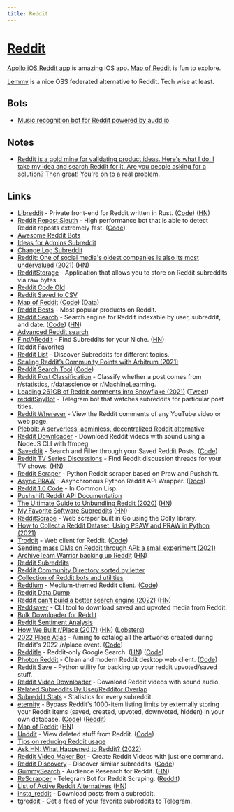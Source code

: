 ```yaml
---
title: Reddit
---
```


# [Reddit](https://www.reddit.com/)

[Apollo iOS Reddit app](https://apolloapp.io/) is amazing iOS app. [Map of Reddit](https://anvaka.github.io/map-of-reddit/) is fun to explore.

[Lemmy](https://github.com/LemmyNet/lemmy) is a nice OSS federated alternative to Reddit. Tech wise at least.

## Bots

- [Music recognition bot for Reddit powered by audd.io](https://github.com/AudDMusic/RedditBot)

## Notes

- [Reddit is a gold mine for validating product ideas. Here's what I do: I take my idea and search Reddit for it. Are you people asking for a solution? Then great! You're on to a real problem.](https://twitter.com/mronge/status/1473790462053945345)

## Links

- [Libreddit](https://libredd.it/) - Private front-end for Reddit written in Rust. ([Code](https://github.com/spikecodes/libreddit)) ([HN](https://news.ycombinator.com/item?id=28451882))
- [Reddit Repost Sleuth](https://repostsleuth.com/search) - High performance bot that is able to detect Reddit reposts extremely fast. ([Code](https://github.com/barrycarey/RedditRepostSleuth))
- [Awesome Reddit Bots](https://github.com/huckingfoes/awesome-reddit-bots)
- [Ideas for Admins Subreddit](https://www.reddit.com/r/ideasfortheadmins/)
- [Change Log Subreddit](https://www.reddit.com/r/changelog/)
- [Reddit: One of social media's oldest companies is also its most undervalued (2021)](https://latecheckout.substack.com/p/reddit-organized-lightning) ([HN](https://news.ycombinator.com/item?id=26215604))
- [RedditStorage](https://github.com/rossem/RedditStorage) - Application that allows you to store on Reddit subreddits via raw bytes.
- [Reddit Code Old](https://github.com/reddit-archive/reddit)
- [Reddit Saved to CSV](https://github.com/AlkTheOrg/reddit-saved-to-csv)
- [Map of Reddit](https://anvaka.github.io/map-of-reddit/) ([Code](https://github.com/anvaka/map-of-reddit)) ([Data](https://github.com/anvaka/map-of-reddit-data))
- [Reddit Bests](https://redditbests.com/) - Most popular products on Reddit.
- [Reddit Search](https://camas.github.io/reddit-search/) - Search engine for Reddit indexable by user, subreddit, and date. ([Code](https://github.com/camas/reddit-search/)) ([HN](https://news.ycombinator.com/item?id=26867693))
- [Advanced Reddit search](https://redditsearch.io/)
- [FindAReddit](https://www.findareddit.com/) - Find Subreddits for your Niche. ([HN](https://news.ycombinator.com/item?id=27293902))
- [Reddit Favorites](https://redditfavorites.com/)
- [Reddit List](https://redditlist.io/) - Discover Subreddits for different topics.
- [Scaling Reddit’s Community Points with Arbitrum (2021)](https://www.reddit.com/r/ethereum/comments/opi5rg/scaling_reddits_community_points_with_arbitrum/)
- [Reddit Search Tool](https://redditsearchtool.com/) ([Code](https://github.com/HenryBalassiano/reddit-search-tool))
- [Reddit Post Classification](https://github.com/kingyiusuen/reddit-post-classification) - Classify whether a post comes from r/statistics, r/datascience or r/MachineLearning.
- [Loading 261GB of Reddit comments into Snowflake (2021)](https://hoffa.medium.com/loading-reddit-comments-into-snowflake-44b9f2072a84) ([Tweet](https://twitter.com/felipehoffa/status/1425507188995366914))
- [redditSpyBot](https://github.com/Cabbache/redditSpyBot) - Telegram bot that watches subreddits for particular post titles.
- [Reddit Wherever](https://github.com/z0ccc/Reddit-Wherever) - View the Reddit comments of any YouTube video or web page.
- [Plebbit: A serverless, adminless, decentralized Reddit alternative](https://github.com/plebbit/whitepaper/discussions/2)
- [Reddit Downloader](https://github.com/Pauloo27/reddit) - Download Reddit videos with sound using a NodeJS CLI with ffmpeg.
- [Saveddit](https://saveddit4reddit.herokuapp.com/) - Search and Filter through your Saved Reddit Posts. ([Code](https://github.com/ahmed-zubair-1998/Saveddit))
- [Reddit TV Series Discussions](https://www.redditdiscuss.com/) - Find Reddit discussion threads for your TV shows. ([HN](https://news.ycombinator.com/item?id=28665718))
- [Reddit Scraper](https://github.com/basaldella/reddit-scraper) - Python Reddit scraper based on Praw and Pushshift.
- [Async PRAW](https://github.com/praw-dev/asyncpraw) - Asynchronous Python Reddit API Wrapper. ([Docs](https://asyncpraw.readthedocs.io/en/stable/))
- [Reddit 1.0 Code](https://github.com/reddit-archive/reddit1.0) - In Common Lisp.
- [Pushshift Reddit API Documentation](https://github.com/pushshift/api)
- [The Ultimate Guide to Unbundling Reddit (2020)](https://latecheckout.substack.com/p/the-ultimate-guide-to-unbundling) ([HN](https://news.ycombinator.com/item?id=29420100))
- [My Favorite Software Subreddits](https://notes.eatonphil.com/high-quality-subreddits-you-should-be-following.html) ([HN](https://news.ycombinator.com/item?id=29450583))
- [RedditScrape](https://github.com/adgray09/RedditScrape) - Web scraper built in Go using the Colly library.
- [How to Collect a Reddit Dataset. Using PSAW and PRAW in Python (2021)](https://towardsdatascience.com/how-to-collect-a-reddit-dataset-c369de539114)
- [Troddit](https://www.troddit.com/) - Web client for Reddit. ([Code](https://github.com/burhan-syed/troddit))
- [Sending mass DMs on Reddit through API: a small experiment (2021)](https://www.trickster.dev/post/sending-mass-dms-on-reddit-through-api/)
- [ArchiveTeam Warrior backing up Reddit](https://tracker.archiveteam.org/reddit/) ([HN](https://news.ycombinator.com/item?id=29584622))
- [Reddit Subreddits](https://www.reddit.com/subreddits/)
- [Reddit Community Directory sorted by letter](https://www.reddit.com/subreddits/a-1/)
- [Collection of Reddit bots and utilities](https://github.com/voussoir/reddit)
- [Reddium](https://reddium.vercel.app/) - Medium-themed Reddit client. ([Code](https://github.com/eightants/reddium))
- [Reddit Data Dump](http://files.pushshift.io/reddit/)
- [Reddit can't build a better search engine (2022)](https://ruky.me/2022/02/17/reddit-can-build-a-better-search-engine/) ([HN](https://news.ycombinator.com/item?id=30369402))
- [Reddsaver](https://github.com/manojkarthick/reddsaver) - CLI tool to download saved and upvoted media from Reddit.
- [Bulk Downloader for Reddit](https://github.com/aliparlakci/bulk-downloader-for-reddit)
- [Reddit Sentiment Analysis](https://github.com/zeyad-mansour/reddit-sentiment-analysis)
- [How We Built r/Place (2017)](https://www.redditinc.com/blog/how-we-built-rplace/) ([HN](https://news.ycombinator.com/item?id=30918440)) ([Lobsters](https://lobste.rs/s/tial7p/how_we_built_r_place_2017))
- [2022 Place Atlas](https://place-atlas.stefanocoding.me/) - Aiming to catalog all the artworks created during Reddit's 2022 /r/place event. ([Code](https://github.com/Codixer/place-atlas))
- [Redditle](https://redditle.com/) - Reddit-only Google Search. ([HN](https://news.ycombinator.com/item?id=30946792)) ([Code](https://github.com/greentfrapp/redditle))
- [Photon Reddit](https://photon-reddit.com/) - Clean and modern Reddit desktop web client. ([Code](https://github.com/ArthurHeitmann/photon-reddit))
- [Reddit Save](https://github.com/samirelanduk/reddit-save) - Python utility for backing up your reddit upvoted/saved stuff.
- [Reddit Video Downloader](https://redditsave.com/) - Download Reddit videos with sound audio.
- [Related Subreddits By User/Redditor Overlap](https://subredditstats.com/subreddit-user-overlaps)
- [Subreddit Stats](https://subredditstats.com/) - Statistics for every subreddit.
- [eternity](https://eternity.portals.sh/) - Bypass Reddit's 1000-item listing limits by externally storing your Reddit items (saved, created, upvoted, downvoted, hidden) in your own database. ([Code](https://github.com/jc9108/eternity)) ([Reddit](https://www.reddit.com/r/selfhosted/comments/ulwz3v/save_your_reddit_data_saves_etc/))
- [Map of Reddit](https://anvaka.github.io/map-of-reddit/) ([HN](https://news.ycombinator.com/item?id=31357314))
- [Unddit](https://www.unddit.com/) - View deleted stuff from Reddit. ([Code](https://github.com/gurnec/removeddit))
- [Tips on reducing Reddit usage](https://hanki.dev/browse-less-reddit/)
- [Ask HN: What Happened to Reddit? (2022)](https://news.ycombinator.com/item?id=31508253)
- [Reddit Video Maker Bot](https://github.com/elebumm/RedditVideoMakerBot) - Create Reddit Videos with just one command.
- [Reddit Discovery](https://anvaka.github.io/redsim/) - Discover similar subreddits. ([Code](https://github.com/anvaka/redsim))
- [GummySearch](https://gummysearch.com/) - Audience Research for Reddit. ([HN](https://news.ycombinator.com/item?id=31720251))
- [ReScrapper](https://github.com/psantheus/ReScrapper) - Telegram Bot for Reddit Scraping. ([Reddit](https://www.reddit.com/r/TelegramBots/comments/vipjlo/rescrapper_reddit_scraper_that_saves_to_telegram/))
- [List of Active Reddit Alternatives](https://r.nf/r/RedditAlternatives/comments/oioeot/list_of_active_reddit_alternatives_v7/) ([HN](https://news.ycombinator.com/item?id=31955479))
- [insta_reddit](https://github.com/suryashekharc/insta_reddit) - Download posts from a subreddit.
- [tgreddit](https://github.com/raine/tgreddit) - Get a feed of your favorite subreddits to Telegram.
